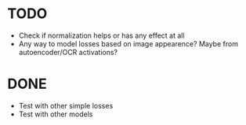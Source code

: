 # TODO

- Check if normalization helps or has any effect at all
- Any way to model losses based on image appearence? Maybe from autoencoder/OCR activations?

# DONE

- Test with other simple losses
- Test with other models
